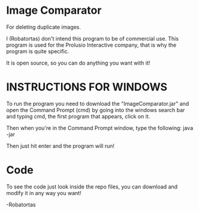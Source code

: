 # Image Comparator
For deleting duplicate images.

I (Robatortas) don't intend this program to be of commercial use.
This program is used for the Prolusio Interactive company, that is why the program is quite specific.

It is open source, so you can do anything you want with it!

# INSTRUCTIONS FOR WINDOWS
To run the program you need to download the "ImageComparator.jar" and open the Command Prompt (cmd)
by going into the windows search bar and typing cmd, the first program that appears, click on it.

Then when you're in the Command Prompt window, type the following: java -jar <drag the program to the window>

Then just hit enter and the program will run!

# Code
To see the code just look inside the repo files, you can download and modify it in any way you want!

-Robatortas
